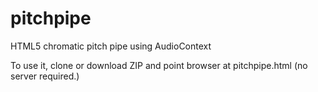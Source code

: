 pitchpipe
=========

HTML5 chromatic pitch pipe using AudioContext

To use it, clone or download ZIP and point browser at pitchpipe.html (no server required.)
